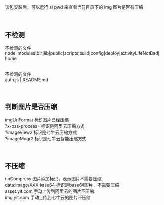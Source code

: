 该包安装后，可以运行 si pwd 来查看当前目录下的 img 图片是否有压缩<br><br><br>


## 不检测
不检测的文件<br>
node_modules|bin|lib|public|scripts|build|config|deploy|activityLifeNotBad|home<br><br>

不检测的文件<br>
auth.js | README.md<br><br><br>


## 判断图片是否压缩
imgUrlFormat 标识图片已经压缩<br>
?x-oss-process=     标识是阿里云压缩方式<br>
?imageView2     标识是七牛云压缩方式<br>
?imageMogr2     标识是七牛云智能压缩方式<br><br><br>


## 不压缩
unCompress   图片添加标识，表示图片不需要压缩<br>
data:image/XXX;base64    标识是base64图片，不需要压缩<br>
asset.yit.com   手动上传到阿里云的图片不压缩<br>
img.yit.com   手动上传到七牛云的图片不压缩<br>